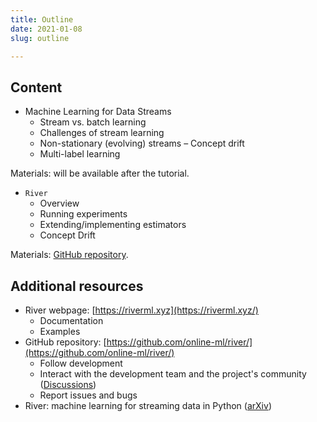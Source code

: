 ```yaml
---
title: Outline
date: 2021-01-08
slug: outline

---
```

## Content

* Machine Learning for Data Streams
  * Stream vs. batch learning
  * Challenges of stream learning
  * Non-stationary (evolving) streams – Concept drift
  * Multi-label learning

Materials: will be available after the tutorial.

* `River`
  * Overview
  * Running experiments
  * Extending/implementing estimators
  * Concept Drift

Materials: [GitHub repository](https://github.com/jacobmontiel/river-tutorial-ijcai2020).

## Additional resources

- River webpage: [https://riverml.xyz](https://riverml.xyz/)
  - Documentation
  - Examples
- GitHub repository: [https://github.com/online-ml/river/](https://github.com/online-ml/river/)
  - Follow development
  - Interact with the development team and the project's community ([Discussions](https://github.com/online-ml/river/discussions))
  - Report issues and bugs
- River: machine learning for streaming data in Python ([arXiv](https://arxiv.org/abs/2012.04740))